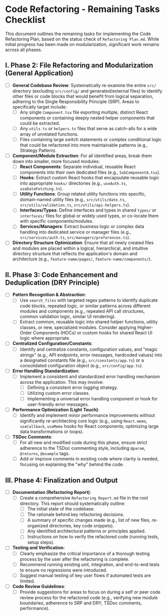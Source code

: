 # Code Refactoring - Remaining Tasks Checklist

This document outlines the remaining tasks for implementing the Code Refactoring Plan, based on the status check of `Refactoring Plan.md`. While initial progress has been made on modularization, significant work remains across all phases.

## I. Phase 2: File Refactoring and Modularization (General Application)

- [ ] **General Codebase Review**: Systematically re-examine the entire `src/` directory (excluding `src/config/` and generated/external files) to identify other files or code blocks that would benefit from logical separation, adhering to the Single Responsibility Principle (SRP). Areas to specifically target include:
    - [ ] Any single `Component.tsx` file exporting multiple, distinct React components or containing deeply nested helper components that could be extracted.
    - [ ] Any `utils.ts` or `helpers.ts` files that serve as catch-alls for a wide array of unrelated functions.
    - [ ] Files containing large switch statements or complex conditional logic that could be refactored into more maintainable patterns (e.g., Strategy Pattern).
- [ ] **Component/Module Extraction**: For all identified areas, break them down into smaller, more focused modules:
    - [ ] **React Components**: Separate individual, reusable React components into their own dedicated files (e.g., `SubComponentA.tsx`).
    - [ ] **Hooks**: Extract custom React hooks that encapsulate reusable logic into appropriate `hooks/` directories (e.g., `useAuth.ts`, `useDataFetching.ts`).
    - [ ] **Utility Functions**: Group related utility functions into specific, domain-named utility files (e.g., `src/utils/date.ts`, `src/utils/validation.ts`, `src/utils/api-helpers.ts`).
    - [ ] **Interfaces/Types**: Define interfaces and types in shared `types/` or `interfaces/` files for global or widely used types, or co-locate them with specific components/modules.
    - [ ] **Services/Managers**: Extract business logic or complex data handling into dedicated service or manager files (e.g., `src/services/auth.ts`, `src/managers/preferences.ts`).
- [ ] **Directory Structure Optimization**: Ensure that all newly created files and modules are placed within a logical, hierarchical, and intuitive directory structure that reflects the application's domain and architecture (e.g., `feature-name/pages/`, `feature-name/components/`).

## II. Phase 3: Code Enhancement and Deduplication (DRY Principle)

- [ ] **Pattern Recognition & Abstraction**:
    - [ ] Use `search_files` with targeted regex patterns to identify duplicate code blocks, repeated logic, or similar patterns across different modules and components (e.g., repeated API call structures, common validation logic, similar UI rendering).
    - [ ] Extract common, reusable logic into shared helper functions, utility classes, or new, specialized modules. Consider applying Higher-Order Components (HOCs) or custom hooks for shared React UI logic where appropriate.
- [ ] **Centralized Configuration/Constants**:
    - [ ] Identify and centralize constants, configuration values, and "magic strings" (e.g., API endpoints, error messages, hardcoded values) into a designated constants file (e.g., `src/constants/app.ts`) or a consolidated configuration object (e.g., `src/config/app.ts`).
- [ ] **Error Handling Standardization**:
    - [ ] Implement a consistent and standardized error handling mechanism across the application. This may involve:
        - [ ] Defining a consistent error logging strategy.
        - [ ] Utilizing custom error classes.
        - [ ] Implementing a universal error handling component or hook for user-friendly error messages.
- [ ] **Performance Optimization (Light Touch)**:
    - [ ] Identify and implement minor performance improvements without significantly re-architecting core logic (e.g., using `React.memo`, `useCallback`, `useMemo` hooks for React components; optimizing large data transformations or loops).
- [ ] **TSDoc Comments**:
    - [ ] For all new and modified code during this phase, ensure strict adherence to the TSDoc commenting style, including `@param`, `@returns`, `@example` tags.
    - [ ] Add or improve comments in existing code where clarity is needed, focusing on explaining the "why" behind the code.

## III. Phase 4: Finalization and Output

- [ ] **Documentation (Refactoring Report)**:
    - [ ] Create a comprehensive `Refactoring Report.md` file in the root directory. This report should systematically outline:
        - [ ] The initial state of the codebase.
        - [ ] The rationale behind key refactoring decisions.
        - [ ] A summary of specific changes made (e.g., list of new files, re-organized directories, key code snippets).
        - [ ] Any identified architectural patterns or principles applied.
        - [ ] Instructions on how to verify the refactored code (running tests, setup steps).
- [ ] **Testing and Verification**:
    - [ ] Clearly emphasize the critical importance of a thorough testing process by the user after the refactoring is complete.
    - [ ] Recommend running existing unit, integration, and end-to-end tests to ensure no regressions were introduced.
    - [ ] Suggest manual testing of key user flows if automated tests are limited.
- [ ] **Code Review Guidelines**:
    - [ ] Provide suggestions for areas to focus on during a self or peer code review process for the refactored code (e.g., verifying new module boundaries, adherence to SRP and DRY, TSDoc comments, performance).